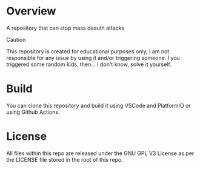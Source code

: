 # Overview
A repository that can stop mass deauth attacks
>[!CAUTION]
>This repository is created for educational purposes only, I am not responsible for any issue by using it and/or triggering someone. Ì you triggered some random kids, then... I don't know, solve it yourself.
# Build
You can clone this repository and build it using VSCode and PlatformIO or using Github Actions.
# License
All files within this repo are released under the GNU GPL V3 License as per the LICENSE file stored in the root of this repo.
